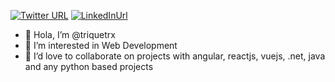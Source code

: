 [![Twitter URL](https://img.shields.io/badge/Twitter-1DA1F2?style=for-the-badge&logo=twitter&logoColor=white)](https://twitter.com/triquetrx) [![LinkedInUrl](https://img.shields.io/badge/LinkedIn-0077B5?style=for-the-badge&logo=linkedin&logoColor=white)](https://www.linkedin.com/in/zikhere)
- 👋 Hola, I’m @triquetrx
- 👀 I’m interested in Web Development
- 💞️ I’d love to collaborate on projects with angular, reactjs, vuejs, .net, java and any python based projects 

